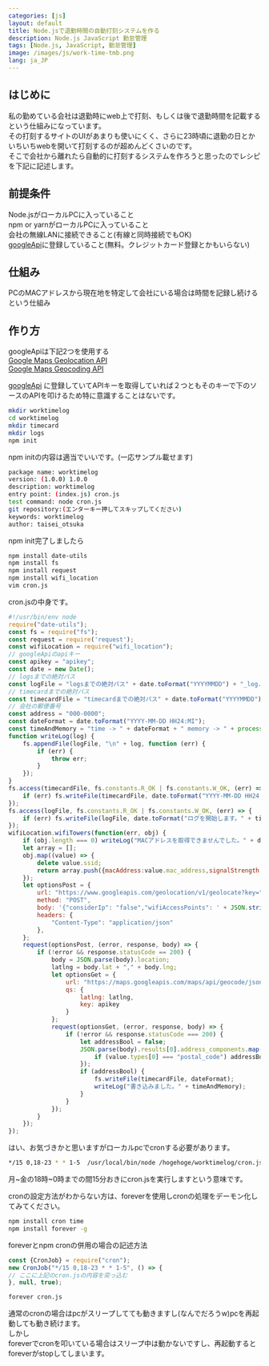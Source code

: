 ```yaml
---
categories: [js]
layout: default
title: Node.jsで退勤時間の自動打刻システムを作る
description: Node.js JavaScript 勤怠管理
tags: [Node.js, JavaScript, 勤怠管理]
image: /images/js/work-time-tmb.png
lang: ja_JP
---
```


## はじめに
私の勤めている会社は退勤時にweb上で打刻、もしくは後で退勤時間を記載するという仕組みになっています。  
その打刻するサイトのUIがあまりも使いにくく、さらに23時頃に退勤の日とかいちいちwebを開いて打刻するのが超めんどくさいのです。  
そこで会社から離れたら自動的に打刻するシステムを作ろうと思ったのでレシピを下記に記述します。

## 前提条件
Node.jsがローカルPCに入っていること  
npm or yarnがローカルPCに入っていること  
会社の無線LANに接続できること(有線と同時接続でもOK)  
[googleApi](https://console.developers.google.com/apis/library)に登録していること(無料。クレジットカード登録とかもいらない)

## 仕組み
PCのMACアドレスから現在地を特定して会社にいる場合は時間を記録し続けるという仕組み

## 作り方
googleApiは下記2つを使用する  
[Google Maps Geolocation API](https://developers.google.com/maps/documentation/geolocation/intro?hl=ja)  
[Google Maps Geocoding API](https://developers.google.com/maps/documentation/geocoding/intro?hl=ja)

[googleApi](https://console.developers.google.com/apis/library)  に登録していてAPIキーを取得していれば２つともそのキーで下のソースのAPIを叩けるため特に意識することはないです。

``` sh
mkdir worktimelog
cd worktimelog
mkdir timecard
mkdir logs
npm init
```

npm initの内容は適当でいいです。(一応サンプル載せます)

``` sh
package name: worktimelog
version: (1.0.0) 1.0.0
description: worktimelog
entry point: (index.js) cron.js
test command: node cron.js
git repository:(エンターキー押してスキップしてください)
keywords: worktimelog
author: taisei_otsuka
```

npm init完了しましたら

``` sh
npm install date-utils
npm install fs
npm install request
npm install wifi_location
vim cron.js
```

cron.jsの中身です。

``` js
#!/usr/bin/env node
require("date-utils");
const fs = require("fs");
const request = require('request');
const wifiLocation = require("wifi_location");
// googleApiのapiキー
const apikey = "apikey";
const date = new Date();
// logsまでの絶対パス
const logFile = "logsまでの絶対パス" + date.toFormat("YYYYMMDD") + "_log.txt";
// timecardまでの絶対パス
const timecardFile = "timecardまでの絶対パス" + date.toFormat("YYYYMMDD") + "_timecard.txt";
// 会社の郵便番号
const address = "000-0000";
const dateFormat = date.toFormat("YYYY-MM-DD HH24:MI");
const timeAndMemory = "time -> " + dateFormat + " memory -> " + process.memoryUsage().rss;
function writeLog(log) {
	fs.appendFile(logFile, "\n" + log, function (err) {
		if (err) {
			throw err;
		}
	});
}
fs.access(timecardFile, fs.constants.R_OK | fs.constants.W_OK, (err) => {
	if (err) fs.writeFile(timecardFile, date.toFormat("YYYY-MM-DD HH24:MI"));
});
fs.access(logFile, fs.constants.R_OK | fs.constants.W_OK, (err) => {
	if (err) fs.writeFile(logFile, date.toFormat("ログを開始します。" + timeAndMemory));
});
wifiLocation.wifiTowers(function(err, obj) {
	if (obj.length === 0) writeLog("MACアドレスを取得できませんでした。" + dateFormat);
	let array = [];
	obj.map((value) => {
		delete value.ssid;
		return array.push({macAddress:value.mac_address,signalStrength:value.signal_strength});
	});
	let optionsPost = {
		url: "https://www.googleapis.com/geolocation/v1/geolocate?key=" + apikey,
		method: "POST",
		body: '{"considerIp": "false","wifiAccessPoints": ' + JSON.stringify(array) + '}',
		headers: {
			"Content-Type": "application/json"
		},
	};
	request(optionsPost, (error, response, body) => {
		if (!error && response.statusCode == 200) {
			body = JSON.parse(body).location;
			latlng = body.lat + "," + body.lng;
			let optionsGet = {
				url: "https://maps.googleapis.com/maps/api/geocode/json",
				qs: {
					latlng: latlng,
					key: apikey
				}
			};
			request(optionsGet, (error, response, body) => {
				if (!error && response.statusCode === 200) {
					let addressBool = false;
					JSON.parse(body).results[0].address_components.map((value) => {
						if (value.types[0] === "postal_code") addressBool = value.long_name === address;
					});
					if (addressBool) {
						fs.writeFile(timecardFile, dateFormat);
						writeLog("書き込みました。" + timeAndMemory);
					}
				}
			});
		}
	});
});

```

はい、お気づきかと思いますがローカルpcでcronする必要があります。

``` sh
*/15 0,18-23 * * 1-5  /usr/local/bin/node /hogehoge/worktimelog/cron.js /dev/null 2>&1
```

月~金の18時~0時までの間15分おきにcron.jsを実行しますという意味です。

cronの設定方法がわからない方は、foreverを使用しcronの処理をデーモン化してみてください。

``` sh
npm install cron time
npm install forever -g
```

foreverとnpm cronの併用の場合の記述方法

``` js
const {CronJob} = require("cron");
new CronJob("*/15 0,18-23 * * 1-5", () => {
// ここに上記のcron.jsの内容を突っ込む
}, null, true);
```

``` sh
forever cron.js
```

通常のcronの場合はpcがスリープしてても動きますし(なんでだろうw)pcを再起動しても動き続けます。  
しかし  
foreverでcronを叩いている場合はスリープ中は動かないですし、再起動するとforeverがstopしてしまいます。